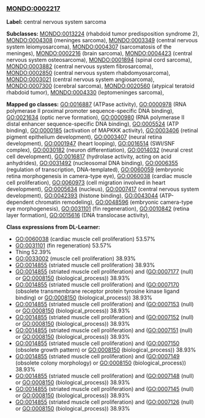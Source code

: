 
### [MONDO:0002217](http://purl.obolibrary.org/obo/MONDO_0002217)
**Label:** central nervous system sarcoma

**Subclasses:** [MONDO:0013224](http://purl.obolibrary.org/obo/MONDO_0013224) (rhabdoid tumor predisposition syndrome 2), [MONDO:0004308](http://purl.obolibrary.org/obo/MONDO_0004308) (meninges sarcoma), [MONDO:0003349](http://purl.obolibrary.org/obo/MONDO_0003349) (central nervous system leiomyosarcoma), [MONDO:0004307](http://purl.obolibrary.org/obo/MONDO_0004307) (sarcomatosis of the meninges), [MONDO:0002216](http://purl.obolibrary.org/obo/MONDO_0002216) (brain sarcoma), [MONDO:0004423](http://purl.obolibrary.org/obo/MONDO_0004423) (central nervous system osteosarcoma), [MONDO:0001894](http://purl.obolibrary.org/obo/MONDO_0001894) (spinal cord sarcoma), [MONDO:0003882](http://purl.obolibrary.org/obo/MONDO_0003882) (central nervous system fibrosarcoma), [MONDO:0002850](http://purl.obolibrary.org/obo/MONDO_0002850) (central nervous system rhabdomyosarcoma), [MONDO:0003021](http://purl.obolibrary.org/obo/MONDO_0003021) (central nervous system angiosarcoma), [MONDO:0007300](http://purl.obolibrary.org/obo/MONDO_0007300) (cerebral sarcoma), [MONDO:0020560](http://purl.obolibrary.org/obo/MONDO_0020560) (atypical teratoid rhabdoid tumor), [MONDO:0004330](http://purl.obolibrary.org/obo/MONDO_0004330) (leptomeninges sarcoma), 

**Mapped go classes:** [GO:0016887](http://purl.obolibrary.org/obo/GO_0016887) (ATPase activity), [GO:0000978](http://purl.obolibrary.org/obo/GO_0000978) (RNA polymerase II proximal promoter sequence-specific DNA binding), [GO:0021634](http://purl.obolibrary.org/obo/GO_0021634) (optic nerve formation), [GO:0000980](http://purl.obolibrary.org/obo/GO_0000980) (RNA polymerase II distal enhancer sequence-specific DNA binding), [GO:0005524](http://purl.obolibrary.org/obo/GO_0005524) (ATP binding), [GO:0000185](http://purl.obolibrary.org/obo/GO_0000185) (activation of MAPKKK activity), [GO:0003406](http://purl.obolibrary.org/obo/GO_0003406) (retinal pigment epithelium development), [GO:0003407](http://purl.obolibrary.org/obo/GO_0003407) (neural retina development), [GO:0001947](http://purl.obolibrary.org/obo/GO_0001947) (heart looping), [GO:0016514](http://purl.obolibrary.org/obo/GO_0016514) (SWI/SNF complex), [GO:0030182](http://purl.obolibrary.org/obo/GO_0030182) (neuron differentiation), [GO:0014032](http://purl.obolibrary.org/obo/GO_0014032) (neural crest cell development), [GO:0016817](http://purl.obolibrary.org/obo/GO_0016817) (hydrolase activity, acting on acid anhydrides), [GO:0031492](http://purl.obolibrary.org/obo/GO_0031492) (nucleosomal DNA binding), [GO:0006355](http://purl.obolibrary.org/obo/GO_0006355) (regulation of transcription, DNA-templated), [GO:0060059](http://purl.obolibrary.org/obo/GO_0060059) (embryonic retina morphogenesis in camera-type eye), [GO:0060038](http://purl.obolibrary.org/obo/GO_0060038) (cardiac muscle cell proliferation), [GO:0060973](http://purl.obolibrary.org/obo/GO_0060973) (cell migration involved in heart development), [GO:0005634](http://purl.obolibrary.org/obo/GO_0005634) (nucleus), [GO:0007417](http://purl.obolibrary.org/obo/GO_0007417) (central nervous system development), [GO:0042393](http://purl.obolibrary.org/obo/GO_0042393) (histone binding), [GO:0043044](http://purl.obolibrary.org/obo/GO_0043044) (ATP-dependent chromatin remodeling), [GO:0048596](http://purl.obolibrary.org/obo/GO_0048596) (embryonic camera-type eye morphogenesis), [GO:0031101](http://purl.obolibrary.org/obo/GO_0031101) (fin regeneration), [GO:0010842](http://purl.obolibrary.org/obo/GO_0010842) (retina layer formation), [GO:0015616](http://purl.obolibrary.org/obo/GO_0015616) (DNA translocase activity), 

**Class expressions from DL-Learner:**

- [GO:0060038](http://purl.obolibrary.org/obo/GO_0060038) (cardiac muscle cell proliferation) 53.57%
- [GO:0031101](http://purl.obolibrary.org/obo/GO_0031101) (fin regeneration) 53.57%
- Thing 52.39%
- [GO:0033002](http://purl.obolibrary.org/obo/GO_0033002) (muscle cell proliferation) 38.93%
- [GO:0014855](http://purl.obolibrary.org/obo/GO_0014855) (striated muscle cell proliferation) 38.93%
- [GO:0014855](http://purl.obolibrary.org/obo/GO_0014855) (striated muscle cell proliferation) and ([GO:0007177](http://purl.obolibrary.org/obo/GO_0007177) (null) or [GO:0008150](http://purl.obolibrary.org/obo/GO_0008150) (biological_process)) 38.93%
- [GO:0014855](http://purl.obolibrary.org/obo/GO_0014855) (striated muscle cell proliferation) and ([GO:0007170](http://purl.obolibrary.org/obo/GO_0007170) (obsolete transmembrane receptor protein tyrosine kinase ligand binding) or [GO:0008150](http://purl.obolibrary.org/obo/GO_0008150) (biological_process)) 38.93%
- [GO:0014855](http://purl.obolibrary.org/obo/GO_0014855) (striated muscle cell proliferation) and ([GO:0007153](http://purl.obolibrary.org/obo/GO_0007153) (null) or [GO:0008150](http://purl.obolibrary.org/obo/GO_0008150) (biological_process)) 38.93%
- [GO:0014855](http://purl.obolibrary.org/obo/GO_0014855) (striated muscle cell proliferation) and ([GO:0007152](http://purl.obolibrary.org/obo/GO_0007152) (null) or [GO:0008150](http://purl.obolibrary.org/obo/GO_0008150) (biological_process)) 38.93%
- [GO:0014855](http://purl.obolibrary.org/obo/GO_0014855) (striated muscle cell proliferation) and ([GO:0007151](http://purl.obolibrary.org/obo/GO_0007151) (null) or [GO:0008150](http://purl.obolibrary.org/obo/GO_0008150) (biological_process)) 38.93%
- [GO:0014855](http://purl.obolibrary.org/obo/GO_0014855) (striated muscle cell proliferation) and ([GO:0007150](http://purl.obolibrary.org/obo/GO_0007150) (obsolete growth pattern) or [GO:0008150](http://purl.obolibrary.org/obo/GO_0008150) (biological_process)) 38.93%
- [GO:0014855](http://purl.obolibrary.org/obo/GO_0014855) (striated muscle cell proliferation) and ([GO:0007149](http://purl.obolibrary.org/obo/GO_0007149) (obsolete colony morphology) or [GO:0008150](http://purl.obolibrary.org/obo/GO_0008150) (biological_process)) 38.93%
- [GO:0014855](http://purl.obolibrary.org/obo/GO_0014855) (striated muscle cell proliferation) and ([GO:0007148](http://purl.obolibrary.org/obo/GO_0007148) (null) or [GO:0008150](http://purl.obolibrary.org/obo/GO_0008150) (biological_process)) 38.93%
- [GO:0014855](http://purl.obolibrary.org/obo/GO_0014855) (striated muscle cell proliferation) and ([GO:0007145](http://purl.obolibrary.org/obo/GO_0007145) (null) or [GO:0008150](http://purl.obolibrary.org/obo/GO_0008150) (biological_process)) 38.93%
- [GO:0014855](http://purl.obolibrary.org/obo/GO_0014855) (striated muscle cell proliferation) and ([GO:0007126](http://purl.obolibrary.org/obo/GO_0007126) (null) or [GO:0008150](http://purl.obolibrary.org/obo/GO_0008150) (biological_process)) 38.93%


